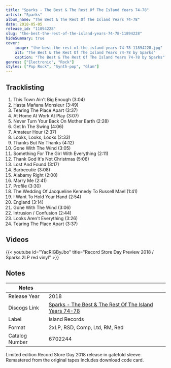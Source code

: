 ```yaml
---
title: "Sparks - The Best & The Rest Of The Island Years 74-78"
artist: "Sparks"
album_name: "The Best & The Rest Of The Island Years 74-78"
date: 2018-05-05
release_id: "11894228"
slug: "the-best-the-rest-of-the-island-years-74-78-11894228"
hideSummary: true
cover:
    image: "the-best-the-rest-of-the-island-years-74-78-11894228.jpg"
    alt: "The Best & The Rest Of The Island Years 74-78 by Sparks"
    caption: "The Best & The Rest Of The Island Years 74-78 by Sparks"
genres: ["Electronic", "Rock"]
styles: ["Pop Rock", "Synth-pop", "Glam"]
---
```

## Tracklisting
1. This Town Ain't Big Enough (3:04)
2. Hasta Mañana Monsieur (3:49)
3. Tearing The Place Apart (3:37)
4. At Home At Work At Play (3:07)
5. Never Turn Your Back On Mother Earth (2:28)
6. Get In The Swing (4:06)
7. Amateur Hour (2:37)
8. Looks, Looks, Looks (2:33)
9. Thanks But No Thanks (4:12)
10. Gone With The Wind (3:05)
11. Something For The Girl With Everything (2:11)
12. Thank God It's Not Christmas (5:06)
13. Lost And Found (3:17)
14. Barbecutie (3:08)
15. Alabamy Right (2:00)
16. Marry Me (2:41)
17. Profile (3:30)
18. The Wedding Of Jacqueline Kennedy To Russell Mael (1:41)
19. I Want To Hold Your Hand (2:54)
20. England (3:14)
21. Gone With The Wind (3:06)
22. Intrusion / Confusion (2:44)
23. Looks Aren't Everything (3:26)
24. Tearing The Place Apart (3:37)

## Videos
{{< youtube id="YacRIGByJbo" title="Record Store Day Preview 2018 / Sparks 2LP red vinyl" >}}

## Notes
| Notes          |             |
| ---------------| ----------- |
| Release Year   | 2018 |
| Discogs Link   | [Sparks - The Best & The Rest Of The Island Years 74-78](https://www.discogs.com/release/11894228-Sparks-The-Best-The-Rest-Of-The-Island-Years-74-78) |
| Label          | Island Records |
| Format         | 2xLP, RSD, Comp, Ltd, RM, Red |
| Catalog Number | 6702244 |

Limited edition Record Store Day 2018 release in gatefold sleeve. Remastered from the original tapes  Includes download code card.
